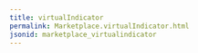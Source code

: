 ```yaml
---
title: virtualIndicator
permalink: Marketplace.virtualIndicator.html
jsonid: marketplace_virtualindicator
---
```

